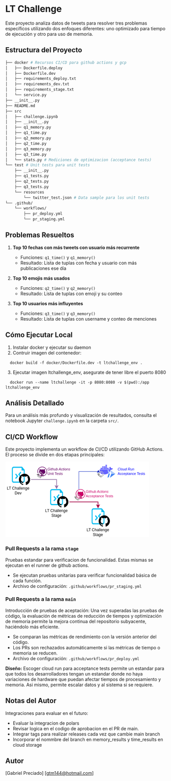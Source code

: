 # LT Challenge

Este proyecto analiza datos de tweets para resolver tres problemas específicos utilizando dos enfoques diferentes: uno optimizado para tiempo de ejecución y otro para uso de memoria.

## Estructura del Proyecto

```bash
├── docker # Recursos CI/CD para github actions y gcp
│   ├── Dockerfile.deploy
│   ├── Dockerfile.dev
│   ├── requirements_deploy.txt
│   ├── requirements_dev.txt
│   ├── requirements_stage.txt
│   └── service.py
├── __init__.py
├── README.md
├── src
│   ├── challenge.ipynb
│   ├── __init__.py
│   ├── q1_memory.py
│   ├── q1_time.py
│   ├── q2_memory.py
│   ├── q2_time.py
│   ├── q3_memory.py
│   ├── q3_time.py
│   └── stats.py # Mediciones de optimizacion (acceptance tests)
└── test # Unit tests para unit tests
    ├── __init__.py
    ├── q1_tests.py
    ├── q2_tests.py
    ├── q3_tests.py
    └── resources
        └── twitter_test.json # Data sample para los unit tests
└── .github/
    └── workflows/
        ├── pr_deploy.yml
        └── pr_staging.yml
```

## Problemas Resueltos

1. **Top 10 fechas con más tweets con usuario más recurrente**
   - Funciones: `q1_time()` y `q1_memory()`
   - Resultado: Lista de tuplas con fecha y usuario con más publicaciones ese día

2. **Top 10 emojis más usados**
   - Funciones: `q2_time()` y `q2_memory()`
   - Resultado: Lista de tuplas con emoji y su conteo

3. **Top 10 usuarios más influyentes**
   - Funciones: `q3_time()` y `q3_memory()`
   - Resultado: Lista de tuplas con username y conteo de menciones

## Cómo Ejecutar Local

1. Instalar docker y ejecutar su daemon
2. Contruir imagen del contenedor:
```
  docker build -f docker/Dockerfile.dev -t ltchallenge_env .
```
3. Ejecutar imagen ltchallenge_env, asegurate de tener libre el puerto 8080
```
  docker run --name ltchallenge -it -p 8080:8080 -v $(pwd):/app ltchallenge_env
```

## Análisis Detallado

Para un análisis más profundo y visualización de resultados, consulta el notebook Jupyter `challenge.ipynb` en la carpeta `src/`.

## CI/CD Workflow

Este proyecto implementa un workflow de CI/CD utilizando GitHub Actions. El proceso se divide en dos etapas principales:

![cicd image](/img/ltchallenge_cicd.drawio.png "CI/CD")

### Pull Requests a la rama `stage`
Pruebas estandar para verificacion de funcionalidad. Estas mismas se ejecutan en el runner de github actions.

- Se ejecutan pruebas unitarias para verificar funcionalidad básica de cada función.
- Archivo de configuración: `.github/workflows/pr_staging.yml`

### Pull Requests a la rama `main`
Introducción de pruebas de aceptación: Una vez superadas las pruebas de código, la evaluación de métricas de reducción de tiempos y optimización de memoria permite la mejora continua del repositorio subyacente, haciéndolo más eficiente.

- Se comparan las métricas de rendimiento con la versión anterior del código.
- Los PRs son rechazados automáticamente si las métricas de tiempo o memoria se reducen.
- Archivo de configuración: `.github/workflows/pr_deploy.yml`

**Diseño:** Escoger cloud run para acceptance tests permite un estandar para que todos los desarrolladores tengan un estandar donde no haya variaciones de hardware que puedan afectar tiempos de procesamiento y memoria. Asi mismo, permite escalar datos y al sistema si se requiere. 

## Notas del Autor
Integraciones para evaluar en el futuro:
 - Evaluar la integracion de polars
 - Revisar logica en el codigo de aprobacion en el PR de main.
 - Integrar tags para realizar releases cada vez que cambie main branch
 - Incorporar el nommbre del branch en memory_results y time_results en cloud storage

## Autor

[Gabriel Preciado]
[gtm144@hotmail.com]
